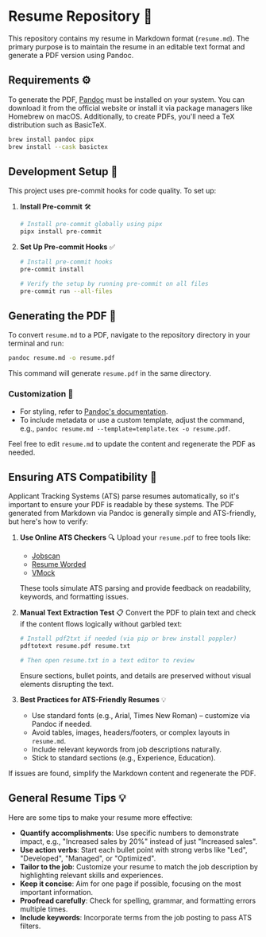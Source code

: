 # Resume Repository 📝

This repository contains my resume in Markdown format (`resume.md`). The primary purpose is to maintain the resume in an editable text format and generate a PDF version using Pandoc.

## Requirements ⚙️

To generate the PDF, [Pandoc](https://pandoc.org/) must be installed on your system. You can download it from the official website or install it via package managers like Homebrew on macOS. Additionally, to create PDFs, you'll need a TeX distribution such as BasicTeX.

```bash
brew install pandoc pipx
brew install --cask basictex
```

## Development Setup 🚀

This project uses pre-commit hooks for code quality. To set up:

1. **Install Pre-commit** 🛠️
   ```bash
   # Install pre-commit globally using pipx
   pipx install pre-commit
   ```

2. **Set Up Pre-commit Hooks** ✅
   ```bash
   # Install pre-commit hooks
   pre-commit install

   # Verify the setup by running pre-commit on all files
   pre-commit run --all-files
   ```

## Generating the PDF 📄

To convert `resume.md` to a PDF, navigate to the repository directory in your terminal and run:

```bash
pandoc resume.md -o resume.pdf
```

This command will generate `resume.pdf` in the same directory.

### Customization 🎨

- For styling, refer to [Pandoc's documentation](https://pandoc.org/MANUAL.html#creating-a-pdf).
- To include metadata or use a custom template, adjust the command, e.g., `pandoc resume.md --template=template.tex -o resume.pdf`.

Feel free to edit `resume.md` to update the content and regenerate the PDF as needed.

## Ensuring ATS Compatibility 🤖

Applicant Tracking Systems (ATS) parse resumes automatically, so it's important to ensure your PDF is readable by these systems. The PDF generated from Markdown via Pandoc is generally simple and ATS-friendly, but here's how to verify:

1. **Use Online ATS Checkers** 🔍
   Upload your `resume.pdf` to free tools like:
   - [Jobscan](https://www.jobscan.co)
   - [Resume Worded](https://resumeworded.com)
   - [VMock](https://www.vmock.com/)

   These tools simulate ATS parsing and provide feedback on readability, keywords, and formatting issues.

2. **Manual Text Extraction Test** 📋
   Convert the PDF to plain text and check if the content flows logically without garbled text:
   ```bash
   # Install pdf2txt if needed (via pip or brew install poppler)
   pdftotext resume.pdf resume.txt

   # Then open resume.txt in a text editor to review
   ```

   Ensure sections, bullet points, and details are preserved without visual elements disrupting the text.

3. **Best Practices for ATS-Friendly Resumes** 💡
   - Use standard fonts (e.g., Arial, Times New Roman) – customize via Pandoc if needed.
   - Avoid tables, images, headers/footers, or complex layouts in `resume.md`.
   - Include relevant keywords from job descriptions naturally.
   - Stick to standard sections (e.g., Experience, Education).

If issues are found, simplify the Markdown content and regenerate the PDF.

## General Resume Tips 💡

Here are some tips to make your resume more effective:

- **Quantify accomplishments**: Use specific numbers to demonstrate impact, e.g., "Increased sales by 20%" instead of just "Increased sales".
- **Use action verbs**: Start each bullet point with strong verbs like "Led", "Developed", "Managed", or "Optimized".
- **Tailor to the job**: Customize your resume to match the job description by highlighting relevant skills and experiences.
- **Keep it concise**: Aim for one page if possible, focusing on the most important information.
- **Proofread carefully**: Check for spelling, grammar, and formatting errors multiple times.
- **Include keywords**: Incorporate terms from the job posting to pass ATS filters.
